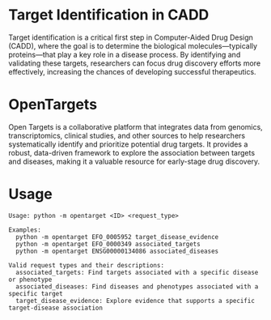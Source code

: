 # Target Identification in CADD
Target identification is a critical first step in Computer-Aided Drug Design (CADD), where the goal is to determine the biological molecules—typically proteins—that play a key role in a disease process. By identifying and validating these targets, researchers can focus drug discovery efforts more effectively, increasing the chances of developing successful therapeutics.

# OpenTargets 
Open Targets is a collaborative platform that integrates data from genomics, transcriptomics, clinical studies, and other sources to help researchers systematically identify and prioritize potential drug targets. It provides a robust, data-driven framework to explore the association between targets and diseases, making it a valuable resource for early-stage drug discovery.


# Usage 
```
Usage: python -m opentarget <ID> <request_type>

Examples:
  python -m opentarget EFO_0005952 target_disease_evidence
  python -m opentarget EFO_0000349 associated_targets
  python -m opentarget ENSG00000134086 associated_diseases

Valid request types and their descriptions:
  associated_targets: Find targets associated with a specific disease or phenotype
  associated_diseases: Find diseases and phenotypes associated with a specific target
  target_disease_evidence: Explore evidence that supports a specific target-disease association
```
